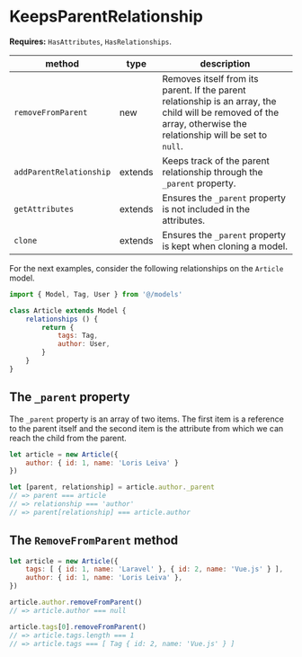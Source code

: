 # KeepsParentRelationship

**Requires:** `HasAttributes`, `HasRelationships`.

| method | type | description |
| - | - | - |
| `removeFromParent` | new | Removes itself from its parent. If the parent relationship is an array, the child will be removed of the array, otherwise the relationship will be set to `null`. |
| `addParentRelationship` | extends | Keeps track of the parent relationship through the `_parent` property. |
| `getAttributes` | extends | Ensures the `_parent` property is not included in the attributes. |
| `clone` | extends | Ensures the `_parent` property is kept when cloning a model. |

For the next examples, consider the following relationships on the `Article` model.

```js
import { Model, Tag, User } from '@/models'

class Article extends Model {
    relationships () {
        return {
            tags: Tag,
            author: User,
        }
    }
}
```

## The `_parent` property

The `_parent` property is an array of two items. The first item is a reference to the parent itself and the second item is the attribute from which we can reach the child from the parent.

```js
let article = new Article({ 
    author: { id: 1, name: 'Loris Leiva' }
})

let [parent, relationship] = article.author._parent
// => parent === article
// => relationship === 'author'
// => parent[relationship] === article.author
```

## The `RemoveFromParent` method

```js
let article = new Article({ 
    tags: [ { id: 1, name: 'Laravel' }, { id: 2, name: 'Vue.js' } ],
    author: { id: 1, name: 'Loris Leiva' },
})

article.author.removeFromParent()
// => article.author === null

article.tags[0].removeFromParent()
// => article.tags.length === 1
// => article.tags === [ Tag { id: 2, name: 'Vue.js' } ]
```